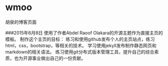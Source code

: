 # wmoo
胡泉的博客页面

###2015年6月8日
使用了作者Abdel Raoof Olakara的开源主题作为直接主页的模板。
制作这个主页的目标：
    练习和使用github发布个人的主页站点，练习html，css，bootstrap，等相关的技术。
学习使用jekyll发布制作静态网页和markdown的相关语法。
练习使用git分布式版本管理工具，提升自己的综合素质，也为开源事业做出自己的一份贡献。
